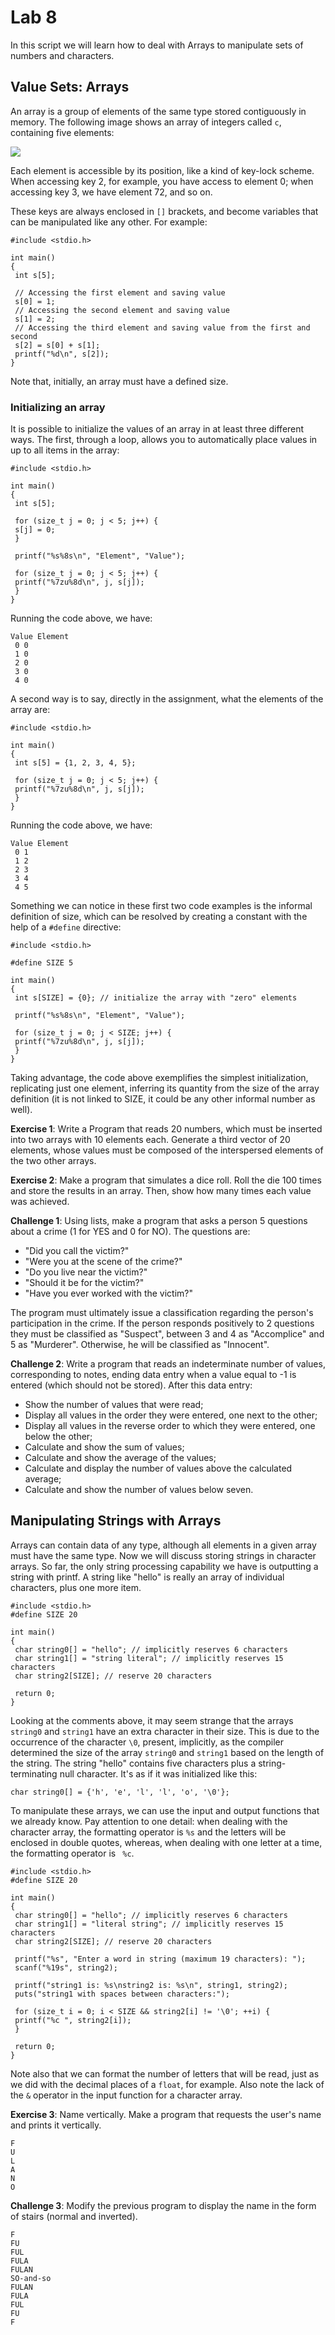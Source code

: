 # Lab 8

In this script we will learn how to deal with Arrays to manipulate sets of numbers and characters.

## Value Sets: Arrays

An array is a group of elements of the same type stored contiguously in memory. The following image shows an array of integers called `c`, containing five elements:

![](array_example.png)

Each element is accessible by its position, like a kind of key-lock scheme. When accessing key 2, for example, you have access to element 0; when accessing key 3, we have element 72, and so on.

These keys are always enclosed in `[]` brackets, and become variables that can be manipulated like any other. For example:

```
#include <stdio.h>

int main()
{
 int s[5];

 // Accessing the first element and saving value
 s[0] = 1;
 // Accessing the second element and saving value
 s[1] = 2;
 // Accessing the third element and saving value from the first and second
 s[2] = s[0] + s[1];
 printf("%d\n", s[2]);
}
```

Note that, initially, an array must have a defined size.

### Initializing an array

It is possible to initialize the values ​​of an array in at least three different ways. The first, through a loop, allows you to automatically place values ​​in up to all items in the array:

```
#include <stdio.h>

int main()
{
 int s[5];

 for (size_t j = 0; j < 5; j++) {
 s[j] = 0;
 }

 printf("%s%8s\n", "Element", "Value");

 for (size_t j = 0; j < 5; j++) {
 printf("%7zu%8d\n", j, s[j]);
 }
}
```

Running the code above, we have:

```
Value Element
 0 0
 1 0
 2 0
 3 0
 4 0
```

A second way is to say, directly in the assignment, what the elements of the array are:

```
#include <stdio.h>

int main()
{
 int s[5] = {1, 2, 3, 4, 5};

 for (size_t j = 0; j < 5; j++) {
 printf("%7zu%8d\n", j, s[j]);
 }
}
```
Running the code above, we have:

```
Value Element
 0 1
 1 2
 2 3
 3 4
 4 5
```

Something we can notice in these first two code examples is the informal definition of size, which can be resolved by creating a constant with the help of a `#define` directive:

```
#include <stdio.h>

#define SIZE 5

int main()
{
 int s[SIZE] = {0}; // initialize the array with "zero" elements

 printf("%s%8s\n", "Element", "Value");

 for (size_t j = 0; j < SIZE; j++) {
 printf("%7zu%8d\n", j, s[j]);
 }
}
```

Taking advantage, the code above exemplifies the simplest initialization, replicating just one element, inferring its quantity from the size of the array definition (it is not linked to SIZE, it could be any other informal number as well).

**Exercise 1**: Write a Program that reads 20 numbers, which must be inserted into two arrays with 10 elements each. Generate a third vector of 20 elements, whose values ​​must be composed of the interspersed elements of the two other arrays.

**Exercise 2**: Make a program that simulates a dice roll. Roll the die 100 times and store the results in an array. Then, show how many times each value was achieved.

**Challenge 1**: Using lists, make a program that asks a person 5 questions about a crime (1 for YES and 0 for NO). The questions are:
- "Did you call the victim?"
- "Were you at the scene of the crime?"
- "Do you live near the victim?"
- "Should it be for the victim?"
- "Have you ever worked with the victim?"

The program must ultimately issue a classification regarding the person's participation in the crime. If the person responds positively to 2 questions they must be classified as "Suspect", between 3 and 4 as "Accomplice" and 5 as "Murderer". Otherwise, he will be classified as "Innocent".

**Challenge 2**: Write a program that reads an indeterminate number of values, corresponding to notes, ending data entry when a value equal to -1 is entered (which should not be stored). After this data entry:
- Show the number of values ​​that were read;
- Display all values ​​in the order they were entered, one next to the other;
- Display all values ​​in the reverse order to which they were entered, one below the other;
- Calculate and show the sum of values;
- Calculate and show the average of the values;
- Calculate and display the number of values ​​above the calculated average;
- Calculate and show the number of values ​​below seven.

## Manipulating Strings with Arrays

Arrays can contain data of any type, although all elements in a given array must have the same type. Now we will discuss storing strings in character arrays. So far, the only string processing capability we have is outputting a string with printf. A string like "hello" is really an array of individual characters, plus one more item.

```
#include <stdio.h>
#define SIZE 20

int main()
{
 char string0[] = "hello"; // implicitly reserves 6 characters
 char string1[] = "string literal"; // implicitly reserves 15 characters
 char string2[SIZE]; // reserve 20 characters

 return 0;
}
```

Looking at the comments above, it may seem strange that the arrays `string0` and `string1` have an extra character in their size. This is due to the occurrence of the character `\0`, present, implicitly, as the compiler determined the size of the array `string0` and `string1` based on the length of the string. The string "hello" contains five characters plus a string-terminating null character. It's as if it was initialized like this:

```
char string0[] = {'h', 'e', ​​'l', 'l', 'o', '\0'};
```

To manipulate these arrays, we can use the input and output functions that we already know. Pay attention to one detail: when dealing with the character array, the formatting operator is `%s` and the letters will be enclosed in double quotes, whereas, when dealing with one letter at a time, the formatting operator is ` %c`.

```
#include <stdio.h>
#define SIZE 20

int main()
{
 char string0[] = "hello"; // implicitly reserves 6 characters
 char string1[] = "literal string"; // implicitly reserves 15 characters
 char string2[SIZE]; // reserve 20 characters

 printf("%s", "Enter a word in string (maximum 19 characters): ");
 scanf("%19s", string2);

 printf("string1 is: %s\nstring2 is: %s\n", string1, string2);
 puts("string1 with spaces between characters:");

 for (size_t i = 0; i < SIZE && string2[i] != '\0'; ++i) {
 printf("%c ", string2[i]);
 }

 return 0;
}
```

Note also that we can format the number of letters that will be read, just as we did with the decimal places of a `float`, for example. Also note the lack of the `&` operator in the input function for a character array.

**Exercise 3**: Name vertically. Make a program that requests the user's name and prints it vertically.

```
F
U
L
A
N
O
```

**Challenge 3**: Modify the previous program to display the name in the form of stairs (normal and inverted).

```
F
FU
FUL
FULA
FULAN
SO-and-so
FULAN
FULA
FUL
FU
F
```